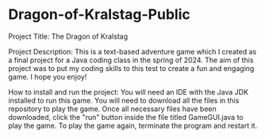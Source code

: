 # Dragon-of-Kralstag-Public

Project Title: The Dragon of Kralstag

Project Description: This is a text-based adventure game which I created as a final project for a Java coding class in the spring of 2024. The aim of this project was to put my coding skills to this test to create a fun and engaging game. I hope you enjoy!

How to install and run the project: You will need an IDE with the Java JDK installed to run this game. You will need to download all the files in this repository to play the game. Once all necessary files have been downloaded, click the "run" button inside the file titled GameGUI.java to play the game. To play the game again, terminate the program and restart it.
